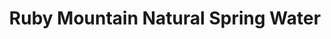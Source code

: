 ---
title: "Ruby Mountain Natural Spring Water"
url: /winnemucca/ruby-mountain-natural-spring-water/
shop: beverages
---